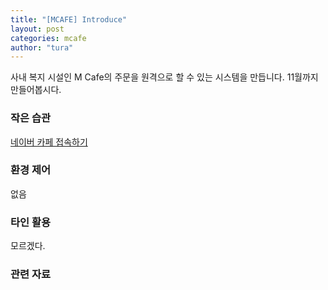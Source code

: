 ```yaml
---
title: "[MCAFE] Introduce"
layout: post
categories: mcafe
author: "tura"
---
```


사내 복지 시설인 M Cafe의 주문을 원격으로 할 수 있는 시스템을 만듭니다. 11월까지 만들어봅시다.

### 작은 습관
[네이버 카페 접속하기][네이버 카페 접속하기]

### 환경 제어
없음

### 타인 활용
모르겠다.

### 관련 자료


[네이버 카페 접속하기]: [http://cafe.naver.com/devfarm]
